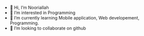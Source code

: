 - 👋 Hi, I’m Nooriallah
- 👀 I’m interested in Programming
- 🌱 I’m currently learning Mobile application, Web developement, Programming.
- 💞️ I’m looking to collaborate on github

<!---
NoQy/NoQy is a ✨ special ✨ repository because its `README.md` (this file) appears on your GitHub profile.
You can click the Preview link to take a look at your changes.
--->

